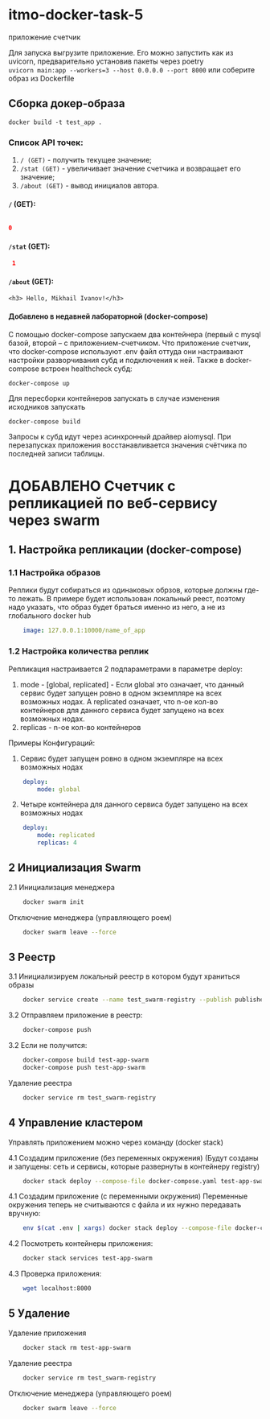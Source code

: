 # itmo-docker-task-5
приложение счетчик

Для запуска выгрузите приложение. Его можно запустить как из uvicorn, предварительно установив пакеты через poetry  
<code>uvicorn main:app --workers=3 --host 0.0.0.0 --port 8000</code> 
или соберите образ из Dockerfile

## Сборка докер-образа
``` docker build -t test_app . ```

### Список API точек:

1. `/ (GET)` - получить текущее значение;
2. `/stat (GET)` - увеличивает значение счетчика и возвращает его значение;
3. `/about (GET)` - вывод инициалов автора.


#### `/` (GET):
```json

0

```

#### `/stat` (GET):
```json
 1
```

#### `/about` (GET):
```
<h3> Hello, Mikhail Ivanov!</h3>
```

#### Добавлено в недавней лабораторной (docker-compose)
C помощью docker-compose запускаем два контейнера (первый с mysql базой, второй – с приложением-счетчиком. Что приложение счетчик, что docker-compose используют .env файл оттуда они настраивают настройки разворчивания субд и подключения к ней. Также в docker-compose встроен healthcheck субд:
```text
docker-compose up
```
Для пересборки контейнеров запускать в случае изменения исходников запускать
```text
docker-compose build
```
Запросы к субд идут через асинхронный драйвер aiomysql. При перезапусках приложения восстанавливается значения счётчика по последней записи таблицы.

# ДОБАВЛЕНО Счетчик с репликацией по веб-сервису через swarm

## 1. Настройка репликации (docker-compose)

### 1.1 Настройка образов
Реплики будут собираться из одинаковых обрзов, которые должны где-то лежать.
В примере будет использован локальный реест, поэтому надо указать, что образ
будет браться именно из него, а не из глобального docker hub
```yaml
	image: 127.0.0.1:10000/name_of_app
```

### 1.2 Настройка количества реплик
Репликация настраивается 2 подпараметрами в параметре deploy:
1) mode - [global, replicated] - Если global это означает, что данный сервис будет запущен ровно в одном экземпляре на всех возможных нодах. А replicated означает, что n-ое кол-во контейнеров для данного сервиса будет запущено на всех возможных нодах.
2) replicas - n-ое кол-во контейнеров

Примеры Конфигураций:
1. Сервис будет запущен ровно в одном экземпляре на всех возможных нодах
```yaml
	deploy:
		mode: global
```
2. Четыре контейнера для данного сервиса будет запущено на всех возможных нодах
```yaml
	deploy:
		mode: replicated
		replicas: 4
```

## 2 Инициализация Swarm
2.1 Инициализация менеджера
```bash
	docker swarm init
```

Отключение менеджера (управляющего роем) 
```bash
	docker swarm leave --force
```

## 3 Реестр
3.1 Инициализируем локальный реестр в котором будут храниться образы
```bash
	docker service create --name test_swarm-registry --publish published=10000,target=5000 registry:2 
```

3.2 Отправляем приложение в реестр:
```bash
	docker-compose push
```
3.2 Если не получится:
```bash
	docker-compose build test-app-swarm
	docker-compose push test-app-swarm
```

Удаление реестра
```bash
	docker service rm test_swarm-registry
```

## 4 Управление кластером
Управлять приложением можно через команду (docker stack)

4.1 Создадим приложение (без переменных окружения)
(Будут созданы и запущены: сеть и сервисы, которые развернуты в контейнеру registry)
```bash
	docker stack deploy --compose-file docker-compose.yaml test-app-swarm
```

4.1 Создадим приложение (с переменными окружения) 
Переменные окружения теперь не считываются с файла и их нужно передавать вручную:
```bash
	env $(cat .env | xargs) docker stack deploy --compose-file docker-compose.yaml test-app-swarm
```

4.2 Посмотреть контейнеры приложения:
```bash
	docker stack services test-app-swarm
```

4.3 Проверка приложения:
```bash
	wget localhost:8000
```

## 5 Удаление
Удаление приложения
```bash
	docker stack rm test-app-swarm
```

Удаление реестра
```bash
	docker service rm test_swarm-registry
```

Отключение менеджера (управляющего роем) 
```bash
	docker swarm leave --force
```
